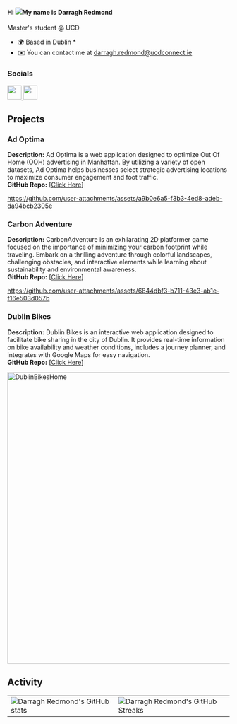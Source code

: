 #### Hi ![](https://user-images.githubusercontent.com/18350557/176309783-0785949b-9127-417c-8b55-ab5a4333674e.gif)My name is Darragh Redmond 
Master's student @ UCD  
* 🌍  Based in Dublin *
* ✉️  You can contact me at [darragh.redmond@ucdconnect.ie](mailto:darragh.redmond@ucdconnect.ie)

### Socials  
 
<p align="left"> <a href="https://www.github.com/DR7439" target="_blank" rel="noreferrer"> <picture> <source media="(prefers-color-scheme: dark)" srcset="https://raw.githubusercontent.com/danielcranney/readme-generator/main/public/icons/socials/github-dark.svg" /> <source media="(prefers-color-scheme: light)" srcset="https://raw.githubusercontent.com/danielcranney/readme-generator/main/public/icons/socials/github.svg" /> <img src="https://raw.githubusercontent.com/danielcranney/readme-generator/main/public/icons/socials/github.svg" width="32" height="32" /> </picture> </a> <a href="https://www.linkedin.com/in/DarraghRedmond" target="_blank" rel="noreferrer"> <picture> <source media="(prefers-color-scheme: dark)" srcset="https://raw.githubusercontent.com/danielcranney/readme-generator/main/public/icons/socials/linkedin-dark.svg" /> <source media="(prefers-color-scheme: light)" srcset="https://raw.githubusercontent.com/danielcranney/readme-generator/main/public/icons/socials/linkedin.svg" /> <img src="https://raw.githubusercontent.com/danielcranney/readme-generator/main/public/icons/socials/linkedin.svg" width="32" height="32" /> </picture> </a></p>

## Projects

### Ad Optima
**Description:** Ad Optima is a web application designed to optimize Out Of Home (OOH) advertising in Manhattan. By utilizing a variety of open datasets, Ad Optima helps businesses select strategic advertising locations to maximize consumer engagement and foot traffic.  
**GitHub Repo:** [[Click Here](https://github.com/DR7439/New-York-App.git)]


https://github.com/user-attachments/assets/a9b0e6a5-f3b3-4ed8-adeb-da94bcb2305e



### Carbon Adventure
**Description:** CarbonAdventure is an exhilarating 2D platformer game focused on the importance of minimizing your carbon footprint while traveling. Embark on a thrilling adventure through colorful landscapes, challenging obstacles, and interactive elements while learning about sustainability and environmental awareness.   
**GitHub Repo:** [[Click Here](https://github.com/DR7439/CarbonAdventure.git)]


https://github.com/user-attachments/assets/6844dbf3-b711-43e3-ab1e-f16e503d057b



### Dublin Bikes
**Description:** Dublin Bikes is an interactive web application designed to facilitate bike sharing in the city of Dublin. It provides real-time information on bike availability and weather conditions, includes a journey planner, and integrates with Google Maps for easy navigation.  
**GitHub Repo:** [[Click Here](https://github.com/DR7439/dublin-bikes-app.git)]

<img width="660" alt="DublinBikesHome" src="https://github.com/user-attachments/assets/5ef54e2c-6456-4a39-afe4-a380ce13e70c"> 

## Activity

<table>
  <tr>
    <td><img src="https://github-readme-stats.vercel.app/api?username=DR7439&show_icons=true&theme=radical" alt="Darragh Redmond's GitHub stats" /></td>
    <td><img src="https://streak-stats.demolab.com?user=DR7439&theme=radical" alt="Darragh Redmond's GitHub Streaks" /></td>
  </tr>
</table>




